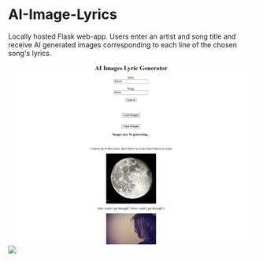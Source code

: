 # AI-Image-Lyrics
Locally hosted Flask web-app. Users enter an artist and song title and receive AI generated images corresponding to each line of the chosen song's lyrics.

<img src="readme_images/AI Images Lyric Generator.JPG"></img>
<img src="readme_image/moreimages.JPG"></img>

